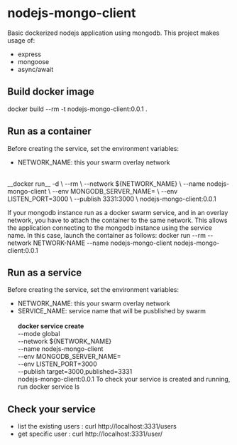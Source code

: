 # nodejs-mongo-client
Basic dockerized nodejs application using mongodb.
This project makes usage of:
* express
* mongoose
* async/await

## Build docker image
docker build --rm -t nodejs-mongo-client:0.0.1 .

## Run as a container
Before creating the service, set the environment variables:
* NETWORK_NAME: this your swarm overlay network
<br>
__docker run__ -d \
	--rm \
	--network ${NETWORK_NAME} \
	--name nodejs-mongo-client \
	--env MONGODB_SERVER_NAME=<swarm service name or mongo server IP/Name> \
	--env LISTEN_PORT=3000 \
	--publish 3331:3000 \
	nodejs-mongo-client:0.0.1 

If your mongodb instance run as a docker swarm service, and in an overlay network, you have to attach the container to the same network. This allows the application connecting to the mongodb instance using the service name. In this case, launch the container as follows:
docker run --rm --network NETWORK-NAME --name nodejs-mongo-client nodejs-mongo-client:0.0.1

## Run as a service
Before creating the service, set the environment variables:
* NETWORK_NAME: this your swarm overlay network
* SERVICE_NAME: service name that will be pusblished by swarm
<br><br>
__docker service create__ \
	--mode global \
	--network ${NETWORK_NAME} \
	--name nodejs-mongo-client \
	--env MONGODB_SERVER_NAME=<swarm mongo service name> \
	--env LISTEN_PORT=3000 \
	--publish target=3000,published=3331 \
	nodejs-mongo-client:0.0.1 
To check your service is created and running, run docker service ls

## Check your service
* list the existing users : curl http://localhost:3331/users
* get specific user : curl http://localhost:3331/user/<username>

